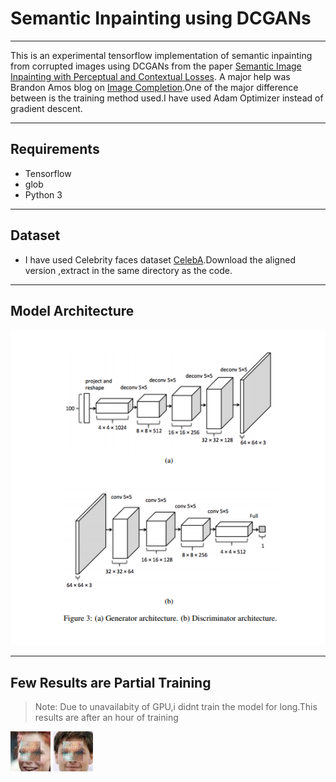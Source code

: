 # Semantic Inpainting using DCGANs
* * *
This is an experimental tensorflow implementation of semantic inpainting from corrupted images using DCGANs from the paper [Semantic Image Inpainting with Perceptual and Contextual Losses](https://arxiv.org/abs/1607.07539). A major help was Brandon Amos blog on [Image Completion](https://bamos.github.io/2016/08/09/deep-completion/).One of the major difference between is the training method used.I have used Adam Optimizer instead of gradient descent.
* * * *
## Requirements
* Tensorflow
* glob
* Python 3
* * *
## Dataset
* I have used Celebrity faces dataset [CelebA](http://mmlab.ie.cuhk.edu.hk/projects/CelebA.html).Download the aligned version ,extract in the same directory as the code.
* * *
## Model Architecture
![alt-text](images\model.png)
* * *
## Few Results are Partial Training
>Note: Due to unavailabity of GPU,i didnt train the model for long.This results are after an hour of training

![alt-text](images\1.png)
![alt-text](images\63.png)
